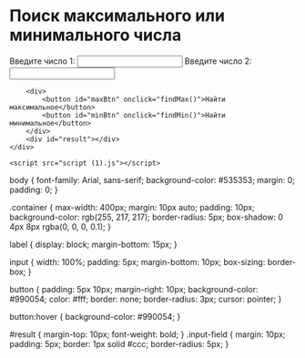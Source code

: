 <!DOCTYPE html>
<html lang="en">
<head>
    <meta charset="UTF-8">
    <meta name="viewport" content="width=device-width, initial-scale=1.0">
    <title>Поиск максимального или минимального числа</title>
    <link rel="stylesheet" href="styles.css">
</head>
<body>
    <div class="container">
        <h1>Поиск максимального или минимального числа</h1>
        <label for="num1">Введите число 1:</label>
        <input type="number" id="num1" required>
        <label for="num2">Введите число 2:</label>
        <input type="number" id="num2" required>
       
        <div>
            <button id="maxBtn" onclick="findMax()">Найти максимальное</button>
            <button id="minBtn" onclick="findMin()">Найти минимальное</button>
        </div>
        <div id="result"></div>
    </div>

    <script src="script (1).js"></script>
</body>
</html>

body {
  font-family: Arial, sans-serif;
  background-color: #535353;
  margin: 0;
  padding: 0;
}

.container {
  max-width: 400px;
  margin: 10px auto;
  padding: 10px;
  background-color: rgb(255, 217, 217);
  border-radius: 5px;
  box-shadow: 0 4px 8px rgba(0, 0, 0, 0.1);
}

label {
  display: block;
  margin-bottom: 15px;
}

input {
  width: 100%;
  padding: 5px;
  margin-bottom: 10px;
  box-sizing: border-box;
}

button {
  padding: 5px 10px;
  margin-right: 10px;
  background-color: #990054;
  color: #fff;
  border: none;
  border-radius: 3px;
  cursor: pointer;
}

button:hover {
  background-color: #990054;
}

#result {
  margin-top: 10px;
  font-weight: bold;
}
.input-field {
  margin: 10px;
  padding: 5px;
  border: 1px solid #ccc;
  border-radius: 5px;
}
